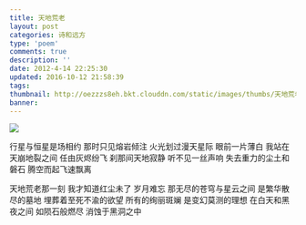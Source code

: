 ```yaml
---
title: 天地荒老
layout: post
categories: 诗和远方
type: 'poem'
comments: true
description: ''
date: 2012-4-14 22:25:30
updated: 2016-10-12 21:58:39
tags:
thumbnail: http://oezzzs8eh.bkt.clouddn.com/static/images/thumbs/天地荒老.jpg?imageView2/1/w/345/h/163
banner:
---
```


![](http://oezzzs8eh.bkt.clouddn.com/static/images/thumbs/天地荒老.jpg)

行星与恒星是场相约
那时只见熔岩倾注
火光划过漫天星际
眼前一片薄白
我站在天崩地裂之间
任由灰烬纷飞
刹那间天地寂静
听不见一丝声响
失去重力的尘土和磐石
腾空而起飞速飘离

天地荒老那一刻
我才知道红尘未了
岁月难忘
那无尽的苍穹与星云之间
是繁华散尽的墓地
埋葬着至死不渝的欲望
所有的绚丽斑斓
是变幻莫测的理想
在白天和黑夜之间
如陨石般燃尽
消蚀于黑洞之中